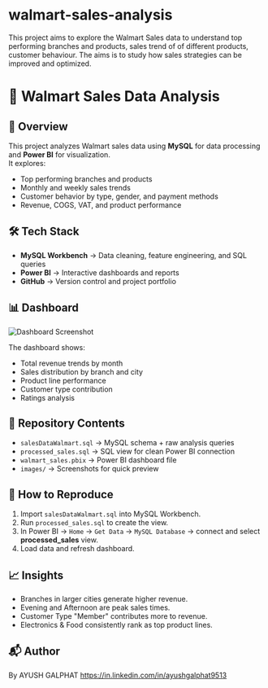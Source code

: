 # walmart-sales-analysis
This project aims to explore the Walmart Sales data to understand top performing branches and products, sales trend of of different products, customer behaviour. The aims is to study how sales strategies can be improved and optimized. 

# 🛒 Walmart Sales Data Analysis

## 📌 Overview
This project analyzes Walmart sales data using **MySQL** for data processing and **Power BI** for visualization.  
It explores:
- Top performing branches and products
- Monthly and weekly sales trends
- Customer behavior by type, gender, and payment methods
- Revenue, COGS, VAT, and product performance

## 🛠️ Tech Stack
- **MySQL Workbench** → Data cleaning, feature engineering, and SQL queries  
- **Power BI** → Interactive dashboards and reports  
- **GitHub** → Version control and project portfolio  

## 📊 Dashboard
![Dashboard Screenshot](images/dashboard.png)

The dashboard shows:
- Total revenue trends by month  
- Sales distribution by branch and city  
- Product line performance  
- Customer type contribution  
- Ratings analysis  

## 📂 Repository Contents
- `salesDataWalmart.sql` → MySQL schema + raw analysis queries  
- `processed_sales.sql` → SQL view for clean Power BI connection  
- `walmart_sales.pbix` → Power BI dashboard file  
- `images/` → Screenshots for quick preview  

## 🚀 How to Reproduce
1. Import `salesDataWalmart.sql` into MySQL Workbench.  
2. Run `processed_sales.sql` to create the view.  
3. In Power BI → `Home` → `Get Data` → `MySQL Database` → connect and select **processed_sales** view.  
4. Load data and refresh dashboard.  

## 📈 Insights
- Branches in larger cities generate higher revenue.  
- Evening and Afternoon are peak sales times.  
- Customer Type "Member" contributes more to revenue.  
- Electronics & Food consistently rank as top product lines.  

## 📬 Author
By AYUSH GALPHAT
  https://in.linkedin.com/in/ayushgalphat9513
  
